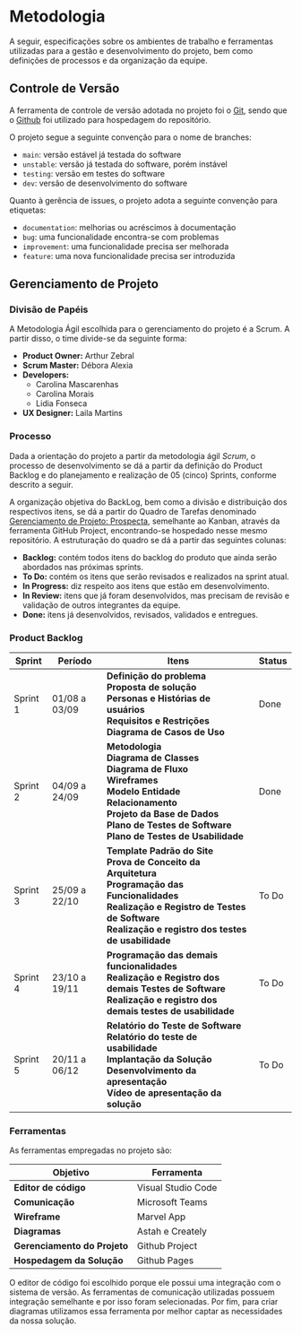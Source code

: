 
# Metodologia

A seguir, especificações sobre os ambientes de trabalho e ferramentas utilizadas para a gestão e desenvolvimento do projeto, bem como definições de processos e da organização da equipe. 

## Controle de Versão

A ferramenta de controle de versão adotada no projeto foi o
[Git](https://git-scm.com/), sendo que o [Github](https://github.com)
foi utilizado para hospedagem do repositório.

O projeto segue a seguinte convenção para o nome de branches:

- `main`: versão estável já testada do software
- `unstable`: versão já testada do software, porém instável
- `testing`: versão em testes do software
- `dev`: versão de desenvolvimento do software

Quanto à gerência de issues, o projeto adota a seguinte convenção para
etiquetas:

- `documentation`: melhorias ou acréscimos à documentação
- `bug`: uma funcionalidade encontra-se com problemas
- `improvement`: uma funcionalidade precisa ser melhorada
- `feature`: uma nova funcionalidade precisa ser introduzida

## Gerenciamento de Projeto

### Divisão de Papéis

A Metodologia Ágil escolhida para o gerenciamento do projeto é a Scrum. A partir disso, o time divide-se da seguinte forma:

- **Product Owner:** Arthur Zebral
- **Scrum Master:** Débora Alexia
- **Developers:**
  - Carolina Mascarenhas
  - Carolina Morais
  - Lidia Fonseca
- **UX Designer:** Laila Martins

### Processo

Dada a orientação do projeto a partir da metodologia ágil <em>Scrum</em>, o processo de desenvolvimento se dá a partir da definição do Product Backlog e do planejamento e realização de 05 (cinco) Sprints, conforme descrito a seguir. 

A organização objetiva do BackLog, bem como a divisão e distribuição dos respectivos itens, se dá a partir do Quadro de Tarefas denominado [Gerenciamento de Projeto: Prospecta](https://github.com/orgs/ICEI-PUC-Minas-PMV-ADS/projects/493/views/1), semelhante ao Kanban, através da ferramenta GitHub Project, encontrando-se hospedado nesse mesmo repositório. A estruturação do quadro se dá a partir das seguintes colunas:

- **Backlog:** contém todos itens do backlog do produto que ainda serão abordados nas próximas sprints.
- **To Do:** contém os itens que serão revisados e realizados na sprint atual. 
- **In Progress:** diz respeito aos itens que estão em desenvolvimento.
- **In Review:** itens que já foram desenvolvidos, mas precisam de revisão e validação de outros integrantes da equipe.
- **Done:** itens já desenvolvidos, revisados, validados e entregues.

### Product Backlog


| Sprint | Período  | Itens | Status |
|--------|-------------|---------------------------------------------|-----------|
|Sprint 1|01/08 a 03/09| **Definição do problema**<br> **Proposta de solução**<br> **Personas e Histórias de usuários**<br> **Requisitos e Restrições**<br> **Diagrama de Casos de Uso**| Done |
|Sprint 2|04/09 a 24/09| **Metodologia**<br> **Diagrama de Classes**<br> **Diagrama de Fluxo**<br> **Wireframes**<br> **Modelo Entidade Relacionamento**<br> **Projeto da Base de Dados**<br> **Plano de Testes de Software**<br> **Plano de Testes de Usabilidade**| Done |
|Sprint 3|25/09 a 22/10| **Template Padrão do Site**<br> **Prova de Conceito da Arquitetura**<br> **Programação das Funcionalidades**<br> **Realização e Registro de Testes de Software**<br> **Realização e registro dos testes de usabilidade** |To Do|
|Sprint 4|23/10 a 19/11| **Programação das demais funcionalidades**<br> **Realização e Registro dos demais Testes de Software**<br> **Realização e registro dos demais testes de usabilidade** | To Do |
|Sprint 5|20/11 a 06/12| **Relatório do Teste de Software**<br> **Relatório do teste de usabilidade**<br> **Implantação da Solução**<br> **Desenvolvimento da apresentação**<br> **Vídeo de apresentação da solução** | To Do |
 
### Ferramentas

As ferramentas empregadas no projeto são:

|Objetivo            | Ferramenta       |
|--------------------|------------------|
|**Editor de código**|Visual Studio Code|
|**Comunicação**|Microsoft Teams|
|**Wireframe**|Marvel App |
|**Diagramas**|Astah e Creately|
|**Gerenciamento do Projeto**|Github Project|
|**Hospedagem da Solução**|Github Pages|



O editor de código foi escolhido porque ele possui uma integração com o
sistema de versão. As ferramentas de comunicação utilizadas possuem
integração semelhante e por isso foram selecionadas. Por fim, para criar
diagramas utilizamos essa ferramenta por melhor captar as
necessidades da nossa solução.
